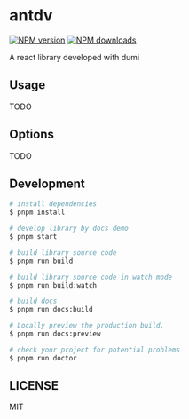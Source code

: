 # antdv

[![NPM version](https://img.shields.io/npm/v/antdv.svg?style=flat)](https://npmjs.org/package/antdv)
[![NPM downloads](http://img.shields.io/npm/dm/antdv.svg?style=flat)](https://npmjs.org/package/antdv)

A react library developed with dumi

## Usage

TODO

## Options

TODO

## Development

```bash
# install dependencies
$ pnpm install

# develop library by docs demo
$ pnpm start

# build library source code
$ pnpm run build

# build library source code in watch mode
$ pnpm run build:watch

# build docs
$ pnpm run docs:build

# Locally preview the production build.
$ pnpm run docs:preview

# check your project for potential problems
$ pnpm run doctor
```

## LICENSE

MIT
